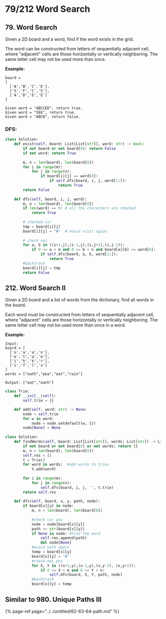 # 79/212 Word Search

## 79. Word Search

Given a 2D board and a word, find if the word exists in the grid.

The word can be constructed from letters of sequentially adjacent cell, where "adjacent" cells are those horizontally or vertically neighboring. The same letter cell may not be used more than once.

**Example:**

```text
board =
[
  ['A','B','C','E'],
  ['S','F','C','S'],
  ['A','D','E','E']
]

Given word = "ABCCED", return true.
Given word = "SEE", return true.
Given word = "ABCB", return false.
```

### DFS:

```python
class Solution:        
    def exist(self, board: List[List[str]], word: str) -> bool:
        if not board or not board[0]: return False
        if not word: return True
        
        m, n = len(board), len(board[0])      
        for i in range(m):
            for j in range(n):
                if board[i][j] == word[0]:
                    if self.dfs(board, i, j, word[1:]):
                        return True
        return False
    
    def dfs(self, board, i, j, word):   
        m, n = len(board), len(board[0])      
        if len(word) == 0: # all the characters are checked
            return True
        
        # checked cur
        tmp = board[i][j]  
        board[i][j] = "#"  # avoid visit agian 
        
        # check nei
        for a, b in ((i+1,j),(i-1,j),(i,j+1),(i,j-1)):
            if 0 <= a < m and 0 <= b < n and board[a][b] == word[0]:
                if self.dfs(board, a, b, word[1:]):
                    return True
        #backtrack
        board[i][j] = tmp
        return False
```

## 212. Word Search II

Given a 2D board and a list of words from the dictionary, find all words in the board.

Each word must be constructed from letters of sequentially adjacent cell, where "adjacent" cells are those horizontally or vertically neighboring. The same letter cell may not be used more than once in a word.

**Example:**

```text
Input: 
board = [
  ['o','a','a','n'],
  ['e','t','a','e'],
  ['i','h','k','r'],
  ['i','f','l','v']
]
words = ["oath","pea","eat","rain"]

Output: ["eat","oath"]
```

```python
class Trie:
    def __init__(self):
        self.trie = {}

    def add(self, word: str) -> None:
        node = self.trie
        for w in word:
            node = node.setdefault(w, {})
        node[None] = None
        
class Solution:         
    def findWords(self, board: List[List[str]], words: List[str]) -> List[str]:
        if not board or not board[0] or not words: return []
        m, n = len(board), len(board[0])
        self.res = []
        t = Trie()       
        for word in words:  #add words to tries
            t.add(word)
        
        for i in range(m):
            for j in range(n):
                self.dfs(board, i, j, '', t.trie)
        return self.res
        
    def dfs(self, board, x, y, path, node):     
        if board[x][y] in node:
            m, n = len(board), len(board[0])
            
            #check cur pos
            node = node[board[x][y]]
            path += str(board[x][y])
            if None in node: #find the word
                self.res.append(path)
                del node[None] 
            #avoid walk again
            temp = board[x][y]
            board[x][y] = '#' 
            #check nei pos
            for X, Y in ((x+1,y),(x-1,y),(x,y-1), (x,y+1)):
                if 0 <= X < m and 0 <= Y < n:
                    self.dfs(board, X, Y, path, node)
            #backtrack
            board[x][y] = temp
```

##  Similar to 980. Unique Paths III

{% page-ref page="../../untitled/62-63-64-path.md" %}



